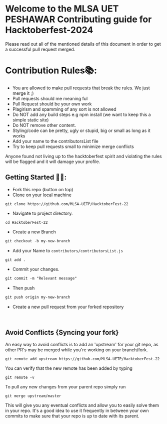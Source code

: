 # Welcome to the MLSA UET PESHAWAR Contributing guide for Hacktoberfest-2024
Please read out all of the mentioned details of this document in order to get a successful pull request merged. 

# Contribution Rules📚:

- You are allowed to make pull requests that break the rules. We just merge it ;)
- Pull requests should me meaning ful
- Pull Request should be your own work
- Plagirism and spamming of any sort is not allowed 
- Do NOT add any build steps e.g npm install (we want to keep this a simple static site)
- Do NOT remove other content.
- Styling/code can be pretty, ugly or stupid, big or small as long as it works
- Add your name to the contributorsList file
- Try to keep pull requests small to minimize merge conflicts

Anyone found not living up to the hacktoberfest spirit and violating the rules will be flagged and it will damage your profile.


## Getting Started 🤩🤗:

- Fork this repo (button on top)
- Clone on your local machine

```terminal
git clone https://github.com/MLSA-UETP/HacktoberFest-22
```
- Navigate to project directory.

```terminal
cd HacktoberFest-22
```

- Create a new Branch

```markdown
git checkout -b my-new-branch
```
- Add your Name to `contributors/contributorsList.js`
```markdown
git add .
```
- Commit your changes.

```markdown
git commit -m "Relevant message"
```
- Then push 
```markdown
git push origin my-new-branch
```


- Create a new pull request from your forked repository

<br>

## Avoid Conflicts {Syncing your fork}

An easy way to avoid conflicts is to add an 'upstream' for your git repo, as other PR's may be merged while you're working on your branch/fork.   

```terminal
git remote add upstream https://github.com/MLSA-UETP/HacktoberFest-22
```

You can verify that the new remote has been added by typing
```terminal
git remote -v
```

To pull any new changes from your parent repo simply run
```terminal
git merge upstream/master
```

This will give you any eventual conflicts and allow you to easily solve them in your repo. It's a good idea to use it frequently in between your own commits to make sure that your repo is up to date with its parent.
